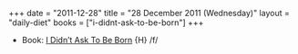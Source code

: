 +++
date = "2011-12-28"
title = "28 December 2011 (Wednesday)"
layout = "daily-diet"
books = ["i-didnt-ask-to-be-born"]
+++

<ul>
<li class="entry Book">Book: <a href="/books/i-didnt-ask-to-be-born">I Didn’t Ask To Be Born</a> {H} /f/</li>
</ul>